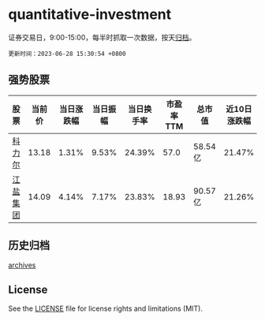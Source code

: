 # quantitative-investment

证券交易日，9:00-15:00，每半时抓取一次数据，按天[归档](archives)。

`更新时间：2023-06-28 15:30:54 +0800`

## 强势股票

|股票|当前价|当日涨跌幅|当日振幅|当日换手率|市盈率TTM|总市值|近10日涨跌幅|
|----|----|----|----|----|----|----|----|
|[科力尔](https://xueqiu.com/S/SZ002892)|13.18|1.31%|9.53%|24.39%|57.0|58.54亿|21.47%|
|[江盐集团](https://xueqiu.com/S/SH601065)|14.09|4.14%|7.17%|23.83%|18.93|90.57亿|21.26%|

## 历史归档

[archives](archives)

## License

See the [LICENSE](LICENSE) file for license rights and limitations (MIT).